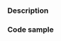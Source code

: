 <!--

Thank you for contributing to the Firebase community! Please fill out the pull request form below
and make note of the following:

Run the linter and test suite
==============================
Run `npm test` to make sure your changes compile properly and the tests all pass on your local machine. 
We've hooked up this repo with continuous integration to double check those things for you. 

Add tests (if applicable)
==============================
Most non-trivial changes should include some extra test coverage. If you aren't sure how to add
tests, feel free to submit regardless and ask us for some advice.

Sign our CLA
==============================
Please sign our Contributor License Agreement (https://cla.developers.google.com/about/google-individual)
before sending PRs. We cannot accept code without this.

Add an reviewer
==============================
Please add @laurenzlong as a reviewer.

-->


### Description

<!-- Are you fixing a bug? Implementing a new feature? Make sure we have the context around your change.
	 Link to other relevant issues or pull requests. -->

### Code sample

<!-- Proposing an API change? Provide code samples showing how the API will be used. -->